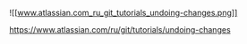 ![[www.atlassian.com_ru_git_tutorials_undoing-changes.png]]

https://www.atlassian.com/ru/git/tutorials/undoing-changes